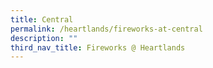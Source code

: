 ```yaml
---
title: Central
permalink: /heartlands/fireworks-at-central
description: ""
third_nav_title: Fireworks @ Heartlands
---
```

